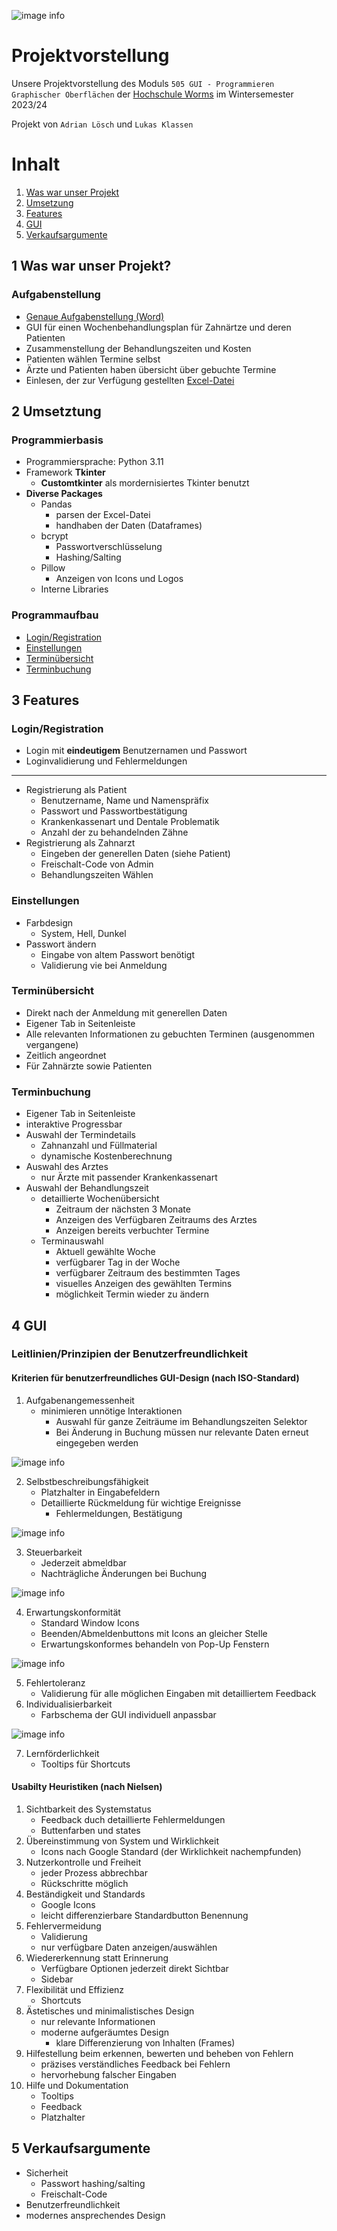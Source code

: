 ![image info](./docs/readme_images/zahn_logo_dark.png)
# Projektvorstellung
Unsere Projektvorstellung des Moduls `505 GUI - Programmieren Graphischer Oberflächen` der [Hochschule Worms](https://www.hs-worms.de/) im Wintersemester 2023/24

Projekt von `Adrian Lösch` und `Lukas Klassen`

# Inhalt
1. [Was war unser Projekt](#1-was-war-unser-projekt)
2. [Umsetzung](#2-umsetztung)
3. [Features](#3-features)
4. [GUI](#4-gui)
5. [Verkaufsargumente](#5-verkaufsargumente)

## 1 Was war unser Projekt?

### Aufgabenstellung
- [Genaue Aufgabenstellung (Word)](./docs/Aufgabenstellung.docx)
- GUI für einen Wochenbehandlungsplan für Zahnärtze und deren Patienten
- Zusammenstellung der Behandlungszeiten und Kosten
- Patienten wählen Termine selbst
- Ärzte und Patienten haben übersicht über gebuchte Termine
- Einlesen, der zur Verfügung gestellten [Excel-Datei](./docs/Patienten_Zahnärzte_Kosten.xlsx)

## 2 Umsetztung

### Programmierbasis
- Programmiersprache: Python 3.11
- Framework **Tkinter**
    - **Customtkinter** als mordernisiertes Tkinter benutzt
- **Diverse Packages**
    - Pandas
        - parsen der Excel-Datei
        - handhaben der Daten (Dataframes)
    - bcrypt
        - Passwortverschlüsselung
        - Hashing/Salting
    - Pillow
        - Anzeigen von Icons und Logos
    - Interne Libraries

### Programmaufbau
- [Login/Registration](#loginregistration)
- [Einstellungen](#einstellungen)
- [Terminübersicht](#terminübersicht)
- [Terminbuchung](#terminbuchung)

## 3 Features

### Login/Registration
- Login mit **eindeutigem** Benutzernamen und Passwort
- Loginvalidierung und Fehlermeldungen
---
- Registrierung als Patient
    - Benutzername, Name und Namenspräfix
    - Passwort und Passwortbestätigung
    - Krankenkassenart und Dentale Problematik
    - Anzahl der zu behandelnden Zähne
- Registrierung als Zahnarzt
    - Eingeben der generellen Daten (siehe Patient)
    - Freischalt-Code von Admin
    - Behandlungszeiten Wählen

### Einstellungen
- Farbdesign
    - System, Hell, Dunkel
- Passwort ändern
    - Eingabe von altem Passwort benötigt
    - Validierung vie bei Anmeldung

### Terminübersicht
- Direkt nach der Anmeldung mit generellen Daten
- Eigener Tab in Seitenleiste
- Alle relevanten Informationen zu gebuchten Terminen (ausgenommen vergangene)
- Zeitlich angeordnet
- Für Zahnärzte sowie Patienten

### Terminbuchung
- Eigener Tab in Seitenleiste
- interaktive Progressbar
- Auswahl der Termindetails
    - Zahnanzahl und Füllmaterial
    - dynamische Kostenberechnung
- Auswahl des Arztes
    - nur Ärzte mit passender Krankenkassenart
- Auswahl der Behandlungszeit
    - detaillierte Wochenübersicht
        - Zeitraum der nächsten 3 Monate
        - Anzeigen des Verfügbaren Zeitraums des Arztes 
        - Anzeigen bereits verbuchter Termine
    - Terminauswahl
        - Aktuell gewählte Woche
        - verfügbarer Tag in der Woche
        - verfügbarer Zeitraum des bestimmten Tages
        - visuelles Anzeigen des gewählten Termins
        - möglichkeit Termin wieder zu ändern

## 4 GUI

### Leitlinien/Prinzipien der Benutzerfreundlichkeit

#### Kriterien für benutzerfreundliches GUI-Design (nach ISO-Standard)
1. Aufgabenangemessenheit
    - minimieren unnötige Interaktionen
        - Auswahl für ganze Zeiträume im Behandlungszeiten Selektor
        - Bei Änderung in Buchung müssen nur relevante Daten erneut eingegeben werden

![image info](./docs/readme_images/Aufgabenangemessenheit.png)

2. Selbstbeschreibungsfähigkeit
    - Platzhalter in Eingabefeldern
    - Detaillierte Rückmeldung für wichtige Ereignisse
        - Fehlermeldungen, Bestätigung

![image info](./docs/readme_images/Selbstbeschreibungsfähigkeit.png)

3. Steuerbarkeit
    - Jederzeit abmeldbar
    - Nachträgliche Änderungen bei Buchung

![image info](./docs/readme_images/Steuerbarkeit.png)

4. Erwartungskonformität 
    - Standard Window Icons
    - Beenden/Abmeldenbuttons mit Icons an gleicher Stelle
    - Erwartungskonformes behandeln von Pop-Up Fenstern

![image info](./docs/readme_images/Erwartungskonformität.png)

5. Fehlertoleranz
    - Validierung für alle möglichen Eingaben mit detailliertem Feedback
6. Individualisierbarkeit
    - Farbschema der GUI individuell anpassbar

![image info](./docs/readme_images/Individualisierbarkeit.png)

7. Lernförderlichkeit
    - Tooltips für Shortcuts

#### Usabilty Heuristiken (nach Nielsen)
1. Sichtbarkeit des Systemstatus
    - Feedback duch detaillierte Fehlermeldungen
    - Buttenfarben und states
2. Übereinstimmung von System und Wirklichkeit
    - Icons nach Google Standard (der Wirklichkeit nachempfunden)
3. Nutzerkontrolle und Freiheit
    - jeder Prozess abbrechbar
    - Rückschritte möglich
4. Beständigkeit und Standards
    - Google Icons
    - leicht differenzierbare Standardbutton Benennung
5. Fehlervermeidung
    - Validierung
    - nur verfügbare Daten anzeigen/auswählen
6. Wiedererkennung statt Erinnerung
    - Verfügbare Optionen jederzeit direkt Sichtbar
    - Sidebar
7. Flexibilität und Effizienz
    - Shortcuts
8. Ästetisches und minimalistisches Design
    - nur relevante Informationen
    - moderne aufgeräumtes Design
        - klare Differenzierung von Inhalten (Frames)
9. Hilfestellung beim erkennen, bewerten und beheben von Fehlern
    - präzises verständliches Feedback bei Fehlern
    - hervorhebung falscher Eingaben
10. Hilfe und Dokumentation
    - Tooltips
    - Feedback
    - Platzhalter

## 5 Verkaufsargumente
- Sicherheit
    - Passwort hashing/salting
    - Freischalt-Code
- Benutzerfreundlichkeit
- modernes ansprechendes Design
